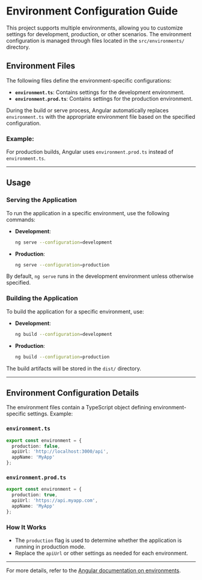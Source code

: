 # Environment Configuration Guide

This project supports multiple environments, allowing you to customize settings for development, production, or other scenarios. The environment configuration is managed through files located in the `src/environments/` directory.

## **Environment Files**

The following files define the environment-specific configurations:

- **`environment.ts`**: Contains settings for the development environment.
- **`environment.prod.ts`**: Contains settings for the production environment.

During the build or serve process, Angular automatically replaces `environment.ts` with the appropriate environment file based on the specified configuration.

### Example:

For production builds, Angular uses `environment.prod.ts` instead of `environment.ts`.

---

## **Usage**

### **Serving the Application**

To run the application in a specific environment, use the following commands:

- **Development**:

  ```bash
  ng serve --configuration=development
  ```

- **Production**:
  ```bash
  ng serve --configuration=production
  ```

By default, `ng serve` runs in the development environment unless otherwise specified.

### **Building the Application**

To build the application for a specific environment, use:

- **Development**:

  ```bash
  ng build --configuration=development
  ```

- **Production**:
  ```bash
  ng build --configuration=production
  ```

The build artifacts will be stored in the `dist/` directory.

---

## **Environment Configuration Details**

The environment files contain a TypeScript object defining environment-specific settings. Example:

### **`environment.ts`**

```typescript
export const environment = {
  production: false,
  apiUrl: 'http://localhost:3000/api',
  appName: 'MyApp'
};
```

### **`environment.prod.ts`**

```typescript
export const environment = {
  production: true,
  apiUrl: 'https://api.myapp.com',
  appName: 'MyApp'
};
```

### How It Works

- The `production` flag is used to determine whether the application is running in production mode.
- Replace the `apiUrl` or other settings as needed for each environment.

---

For more details, refer to the [Angular documentation on environments](https://angular.dev/tools/cli/environments).
